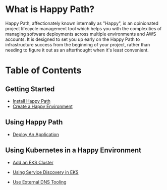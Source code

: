 # What is Happy Path?

Happy Path, affectionately known internally as "Happy", is an opinionated project lifecycle management tool which helps you
with the complexities of managing software deployments across multiple environments and AWS accounts. It is designed to
set you up early on the Happy Path to infrastructure success from the beginning of your project, rather than needing to
figure it out as an afterthought when it's least convenient.

# Table of Contents

## Getting Started

* [Install Happy Path](Installing_Happy_Path.md)
* [Create a Happy Environment](Creating_a_Happy_Environment.md)

## Using Happy Path

* [Deploy An Application](Deploy_An_Application.md)

## Using Kubernetes in a Happy Environment

* [Add an EKS Cluster](Add_an_EKS_Cluster.md)

* [Using Service Discovery in EKS](Service_Discovery_In_EKS.md)

* [Use External DNS Tooling](Using_External_DNS_Tooling.md)
